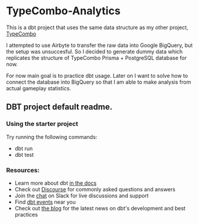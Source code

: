 # TypeCombo-Analytics
This is a dbt project that uses the same data structure as my other project, [TypeCombo](https://github.com/Chyoppi/TypeCombo)

I attempted to use Airbyte to transfer the raw data into Google BigQuery, but the setup was unsuccesful. So I decided to generate dummy data which replicates the structure of TypeCombo Prisma + PostgreSQL database for now.

For now main goal is to practice dbt usage. Later on I want to solve how to connect the database into BigQuery so that I am able to make analysis from actual gameplay statistics.


## DBT project default readme.
### Using the starter project

Try running the following commands:
- dbt run
- dbt test


### Resources:
- Learn more about dbt [in the docs](https://docs.getdbt.com/docs/introduction)
- Check out [Discourse](https://discourse.getdbt.com/) for commonly asked questions and answers
- Join the [chat](https://community.getdbt.com/) on Slack for live discussions and support
- Find [dbt events](https://events.getdbt.com) near you
- Check out [the blog](https://blog.getdbt.com/) for the latest news on dbt's development and best practices

